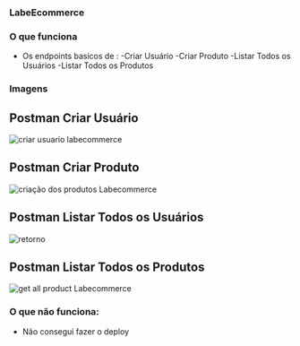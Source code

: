 ###  LabeEcommerce

### O que funciona
- Os endpoints basicos de :
-Criar Usuário
-Criar Produto
-Listar Todos os Usuários
-Listar Todos os Produtos


### Imagens
## Postman Criar Usuário
![criar usuario labecommerce](https://user-images.githubusercontent.com/85313042/137648441-d64d081b-aba5-45f1-acc3-b87ef6ec7385.png)


## Postman Criar Produto 
![criação dos produtos Labecommerce](https://user-images.githubusercontent.com/85313042/137648436-d0a8ee31-6ed3-4154-8741-2c0839799e4d.png)


## Postman Listar Todos os Usuários 
![retorno](https://user-images.githubusercontent.com/85313042/137648416-687451a8-8a35-4365-9784-62b65a6d97ff.png)


## Postman Listar Todos os Produtos 
![get all product Labecommerce](https://user-images.githubusercontent.com/85313042/137648392-6d40abde-c7ae-4871-bec1-4292ea150889.png)


### O que não funciona:
- Não consegui fazer o deploy 